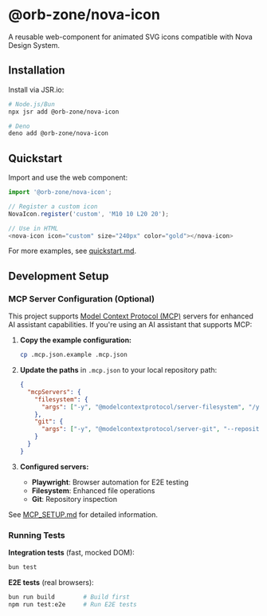# @orb-zone/nova-icon

A reusable web-component for animated SVG icons compatible with Nova Design System.

## Installation

Install via JSR.io:

```bash
# Node.js/Bun
npx jsr add @orb-zone/nova-icon

# Deno
deno add @orb-zone/nova-icon
```

## Quickstart

Import and use the web component:

```typescript
import '@orb-zone/nova-icon';

// Register a custom icon
NovaIcon.register('custom', 'M10 10 L20 20');

// Use in HTML
<nova-icon icon="custom" size="240px" color="gold"></nova-icon>
```

For more examples, see [quickstart.md](specs/001-package-setup/quickstart.md).

## Development Setup

### MCP Server Configuration (Optional)

This project supports [Model Context Protocol (MCP)](https://modelcontextprotocol.io/) servers for enhanced AI assistant capabilities. If you're using an AI assistant that supports MCP:

1. **Copy the example configuration:**
   ```bash
   cp .mcp.json.example .mcp.json
   ```

2. **Update the paths** in `.mcp.json` to your local repository path:
   ```json
   {
     "mcpServers": {
       "filesystem": {
         "args": ["-y", "@modelcontextprotocol/server-filesystem", "/your/path/to/nova-icon"]
       },
       "git": {
         "args": ["-y", "@modelcontextprotocol/server-git", "--repository", "/your/path/to/nova-icon"]
       }
     }
   }
   ```

3. **Configured servers:**
   - **Playwright**: Browser automation for E2E testing
   - **Filesystem**: Enhanced file operations
   - **Git**: Repository inspection

See [MCP_SETUP.md](MCP_SETUP.md) for detailed information.

### Running Tests

**Integration tests** (fast, mocked DOM):
```bash
bun test
```

**E2E tests** (real browsers):
```bash
bun run build        # Build first
npm run test:e2e     # Run E2E tests
```
